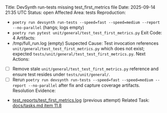 Title: DevSynth run-tests missing test_first_metrics file
Date: 2025-09-14 21:35 UTC
Status: open
Affected Area: tests
Reproduction:
  - `poetry run devsynth run-tests --speed=fast --speed=medium --report --no-parallel` (hangs; logs empty)
  - `poetry run pytest unit/general/test_test_first_metrics.py`
Exit Code: 4
Artifacts:
  - /tmp/full_run.log (empty)
Suspected Cause: Test invocation references `unit/general/test_test_first_metrics.py` which does not exist; expected `tests/unit/general/test_test_first_metrics.py`.
Next Actions:
  - [ ] Remove stale `unit/general/test_test_first_metrics.py` reference and ensure test resides under `tests/unit/general/`.
  - [ ] Rerun `poetry run devsynth run-tests --speed=fast --speed=medium --report --no-parallel` after fix and capture coverage artifacts.
Resolution Evidence:
  - [test_reports/test_first_metrics.log](../test_reports/test_first_metrics.log) (previous attempt)
Related Task: [docs/tasks.md item 11.8](../docs/tasks.md)
